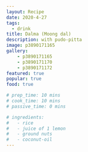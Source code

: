 ```yaml
---
layout: Recipe
date: 2020-4-27
tags:
  - drink
title: Dalma (Moong dal)
description: with pudo-pitta
image: p3890171165
gallery:
    - p3890171165
    - p3890171170
    - p3890171172
featured: true
popular: true
food: true

# prep_time: 10 mins
# cook_time: 10 mins
# passive_time: 0 mins

# ingredients:
#   - rice
#   - juice of 1 lemon
#   - ground nuts
#   - coconut-oil
---
```







